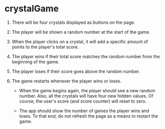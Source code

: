 # crystalGame

1. There will be four crystals displayed as buttons on the page.

2. The player will be shown a random number at the start of the game.

3. When the player clicks on a crystal, it will add a specific amount of points to the player's total score. 

4. The player wins if their total score matches the random number from the beginning of the game.

5. The player loses if their score goes above the random number.

6. The game restarts whenever the player wins or loses.

     * When the game begins again, the player should see a new random number. Also, all the crystals will have four new hidden values. Of course, the user's score (and score counter) will reset to zero.

   * The app should show the number of games the player wins and loses. To that end, do not refresh the page as a means to restart the game.

